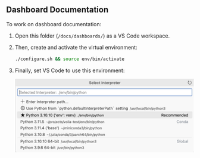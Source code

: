 ## Dashboard Documentation

To work on dashboard documentation:

1)  Open this folder (`/docs/dashboards/`) as a VS Code workspace.

2)  Then, create and activate the virtual environment:

    ``` bash
    ./configure.sh && source env/bin/activate
    ```

3)  Finally, set VS Code to use this environment:

    ![](images/select-interpreter.png)

